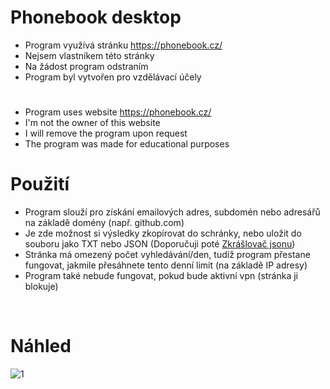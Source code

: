 # Phonebook desktop

- Program využívá stránku https://phonebook.cz/
- Nejsem vlastníkem této stránky
- Na žádost program odstraním
- Program byl vytvořen pro vzdělávací účely
#
- Program uses website https://phonebook.cz/
- I'm not the owner of this website
- I will remove the program upon request
- The program was made for educational purposes

# Použití

- Program slouží pro získání emailových adres, subdomén nebo adresářů na základě domény (např. github.com)
- Je zde možnost si výsledky zkopírovat do schránky, nebo uložit do souboru jako TXT nebo JSON (Doporučuji poté [Zkrášlovač jsonu](https://github.com/RxiPland/Json-beautifier))
- Stránka má omezený počet vyhledávání/den, tudíž program přestane fungovat, jakmile přesáhnete tento denní limit (na základě IP adresy)
- Program také nebude fungovat, pokud bude aktivní vpn (stránka ji blokuje)
<br/>

# Náhled
![1](https://user-images.githubusercontent.com/82058894/177281168-076bfb22-4505-4656-91e0-45dd26bb7be5.png)
